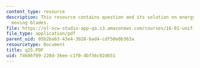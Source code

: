 ```yaml
---
content_type: resource
description: This resource contains question and its solution on energy exchange with
  moving blades.
file: https://ol-ocw-studio-app-qa.s3.amazonaws.com/courses/16-01-unified-engineering-i-ii-iii-iv-fall-2005-spring-2006/f4686f09220d36eec1f04bf36c92d651_q25.PDF
file_type: application/pdf
parent_uid: 05b2ba63-43e4-3028-bad4-cdf50e0b363a
resourcetype: Document
title: q25.PDF
uid: f4686f09-220d-36ee-c1f0-4bf36c92d651
---
```

